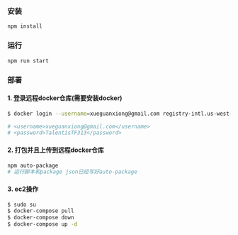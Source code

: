 ### 安装 
```npm install```

### 运行
```npm run start```

### 部署

#### 1. 登录远程docker仓库(需要安装docker)

```bash
$ docker login --username=xueguanxiong@gmail.com registry-intl.us-west-1.aliyuncs.com

# <username>xueguanxiong@gmail.com</username>
# <password>TalentisTF313</password>
```

#### 2. 打包并且上传到远程docker仓库

```bash
npm auto-package
# 运行脚本和package json已经写好auto-package
```

#### 3. ec2操作

```bash
$ sudo su
$ docker-compose pull
$ docker-compose down  
$ docker-compose up -d 
```
